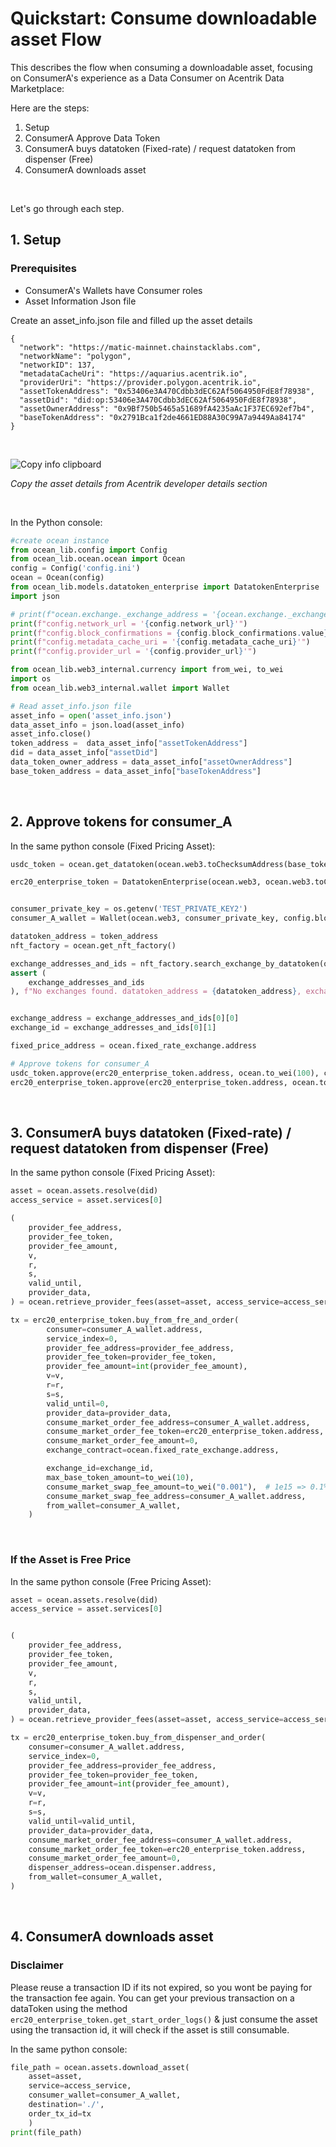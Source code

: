 # Quickstart: Consume downloadable asset Flow

This describes the flow when consuming a downloadable asset, focusing on ConsumerA's experience as a Data Consumer on Acentrik Data Marketplace:

Here are the steps:

1.  Setup
2.  ConsumerA Approve Data Token
3.  ConsumerA buys datatoken (Fixed-rate) / request datatoken from dispenser (Free)
4.  ConsumerA downloads asset

<br />

Let's go through each step.

## 1. Setup

### Prerequisites

- ConsumerA's Wallets have Consumer roles
- Asset Information Json file

Create an asset_info.json file and filled up the asset details

```
{
  "network": "https://matic-mainnet.chainstacklabs.com",
  "networkName": "polygon",
  "networkID": 137,
  "metadataCacheUri": "https://aquarius.acentrik.io",
  "providerUri": "https://provider.polygon.acentrik.io",
  "assetTokenAddress": "0x53406e3A470Cdbb3dEC62Af5064950FdE8f78938",
  "assetDid": "did:op:53406e3A470Cdbb3dEC62Af5064950FdE8f78938",
  "assetOwnerAddress": "0x9Bf750b5465a51689fA4235aAc1F37EC692ef7b4",
  "baseTokenAddress": "0x2791Bca1f2de4661ED88A30C99A7a9449Aa84174"
}
```

<br />

![Copy info clipboard](./copy_info_clipboard.gif)

<em>Copy the asset details from Acentrik developer details section</em>

<br />

In the Python console:

```python
#create ocean instance
from ocean_lib.config import Config
from ocean_lib.ocean.ocean import Ocean
config = Config('config.ini')
ocean = Ocean(config)
from ocean_lib.models.datatoken_enterprise import DatatokenEnterprise
import json

# print(f"ocean.exchange._exchange_address = '{ocean.exchange._exchange_address}'")
print(f"config.network_url = '{config.network_url}'")
print(f"config.block_confirmations = {config.block_confirmations.value}")
print(f"config.metadata_cache_uri = '{config.metadata_cache_uri}'")
print(f"config.provider_url = '{config.provider_url}'")

from ocean_lib.web3_internal.currency import from_wei, to_wei
import os
from ocean_lib.web3_internal.wallet import Wallet

# Read asset_info.json file
asset_info = open('asset_info.json')
data_asset_info = json.load(asset_info)
asset_info.close()
token_address =  data_asset_info["assetTokenAddress"]
did = data_asset_info["assetDid"]
data_token_owner_address = data_asset_info["assetOwnerAddress"]
base_token_address = data_asset_info["baseTokenAddress"]
```

<br />

## 2. Approve tokens for consumer_A

In the same python console (Fixed Pricing Asset):

```python
usdc_token = ocean.get_datatoken(ocean.web3.toChecksumAddress(base_token_address))

erc20_enterprise_token = DatatokenEnterprise(ocean.web3, ocean.web3.toChecksumAddress(token_address))


consumer_private_key = os.getenv('TEST_PRIVATE_KEY2')
consumer_A_wallet = Wallet(ocean.web3, consumer_private_key, config.block_confirmations,  config.transaction_timeout)

datatoken_address = token_address
nft_factory = ocean.get_nft_factory()

exchange_addresses_and_ids = nft_factory.search_exchange_by_datatoken(ocean.fixed_rate_exchange, erc20_enterprise_token.address, exchange_owner=data_token_owner_address)
assert (
    exchange_addresses_and_ids
), f"No exchanges found. datatoken_address = {datatoken_address}, exchange_owner = {data_token_owner_address}."


exchange_address = exchange_addresses_and_ids[0][0]
exchange_id = exchange_addresses_and_ids[0][1]

fixed_price_address = ocean.fixed_rate_exchange.address

# Approve tokens for consumer_A
usdc_token.approve(erc20_enterprise_token.address, ocean.to_wei(100), consumer_A_wallet)
erc20_enterprise_token.approve(erc20_enterprise_token.address, ocean.to_wei(100), consumer_A_wallet)
```

<br />

## 3. ConsumerA buys datatoken (Fixed-rate) / request datatoken from dispenser (Free)

In the same python console (Fixed Pricing Asset):

```python
asset = ocean.assets.resolve(did)
access_service = asset.services[0]

(
    provider_fee_address,
    provider_fee_token,
    provider_fee_amount,
    v,
    r,
    s,
    valid_until,
    provider_data,
) = ocean.retrieve_provider_fees(asset=asset, access_service=access_service, publisher_wallet=consumer_A_wallet)

tx = erc20_enterprise_token.buy_from_fre_and_order(
        consumer=consumer_A_wallet.address,
        service_index=0,
        provider_fee_address=provider_fee_address,
        provider_fee_token=provider_fee_token,
        provider_fee_amount=int(provider_fee_amount),
        v=v,
        r=r,
        s=s,
        valid_until=0,
        provider_data=provider_data,
        consume_market_order_fee_address=consumer_A_wallet.address,
        consume_market_order_fee_token=erc20_enterprise_token.address,
        consume_market_order_fee_amount=0,
        exchange_contract=ocean.fixed_rate_exchange.address,

        exchange_id=exchange_id,
        max_base_token_amount=to_wei(10),
        consume_market_swap_fee_amount=to_wei("0.001"),  # 1e15 => 0.1%
        consume_market_swap_fee_address=consumer_A_wallet.address,
        from_wallet=consumer_A_wallet,
    )
```

<br />

### If the Asset is Free Price

In the same python console (Free Pricing Asset):

```python
asset = ocean.assets.resolve(did)
access_service = asset.services[0]


(
    provider_fee_address,
    provider_fee_token,
    provider_fee_amount,
    v,
    r,
    s,
    valid_until,
    provider_data,
) = ocean.retrieve_provider_fees(asset=asset, access_service=access_service, publisher_wallet=consumer_A_wallet)

tx = erc20_enterprise_token.buy_from_dispenser_and_order(
    consumer=consumer_A_wallet.address,
    service_index=0,
    provider_fee_address=provider_fee_address,
    provider_fee_token=provider_fee_token,
    provider_fee_amount=int(provider_fee_amount),
    v=v,
    r=r,
    s=s,
    valid_until=valid_until,
    provider_data=provider_data,
    consume_market_order_fee_address=consumer_A_wallet.address,
    consume_market_order_fee_token=erc20_enterprise_token.address,
    consume_market_order_fee_amount=0,
    dispenser_address=ocean.dispenser.address,
    from_wallet=consumer_A_wallet,
)
```

<br />

## 4. ConsumerA downloads asset

### Disclaimer

Please reuse a transaction ID if its not expired, so you wont be paying for the transaction fee again.
You can get your previous transaction on a dataToken using the method `erc20_enterprise_token.get_start_order_logs()` & just consume the asset using the transaction id, it will check if the asset is still consumable.

In the same python console:

```python
file_path = ocean.assets.download_asset(
    asset=asset,
    service=access_service,
    consumer_wallet=consumer_A_wallet,
    destination='./',
    order_tx_id=tx
    )
print(file_path)
```
